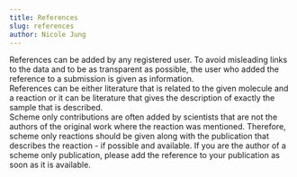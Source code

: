 ```yaml
---
title: References
slug: references
author: Nicole Jung
---
```


References can be added by any registered user. To avoid misleading links to the data and to be as transparent as possible, the user who added the reference to a submission is given as information.   
References can be either literature that is related to the given molecule and a reaction or it can be literature that gives the description of exactly the sample that is described.  
Scheme only contributions are often added by scientists that are not the authors of the original work where the reaction was mentioned. Therefore, scheme only reactions should be given along with the publication that describes the reaction -  if possible <!--truncate-->and available. If you are the author of a scheme only publication, please add the reference to your publication as soon as it is available.
